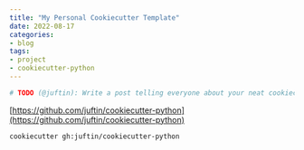 ```yaml
---
title: "My Personal Cookiecutter Template"
date: 2022-08-17
categories:
- blog
tags:
- project
- cookiecutter-python
---
```


```python
# TODO (@juftin): Write a post telling everyone about your neat cookiecutter template
```

[https://github.com/juftin/cookiecutter-python](https://github.com/juftin/cookiecutter-python)

```shell
cookiecutter gh:juftin/cookiecutter-python
```
